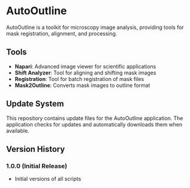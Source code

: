 # AutoOutline

AutoOutline is a toolkit for microscopy image analysis, providing tools for mask registration, alignment, and processing.

## Tools

- **Napari**: Advanced image viewer for scientific applications
- **Shift Analyzer**: Tool for aligning and shifting mask images  
- **Registration**: Tool for batch registration of mask files
- **Mask2Outline**: Converts mask images to outline format

## Update System

This repository contains update files for the AutoOutline application. The application checks for updates and automatically downloads them when available.

## Version History

### 1.0.0 (Initial Release)
- Initial versions of all scripts 